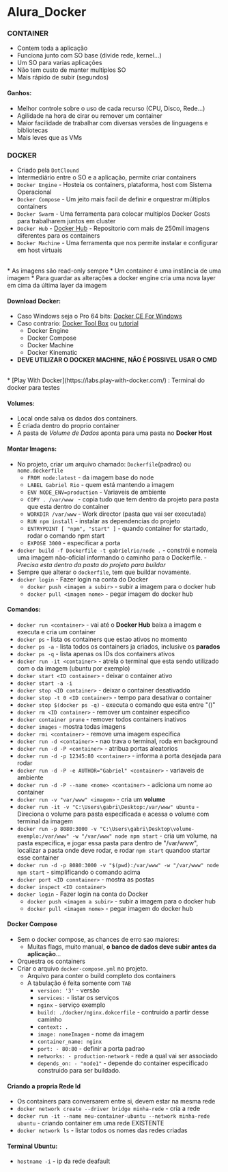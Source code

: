# Alura_Docker

### CONTAINER
* Contem toda a aplicação
* Funciona junto com SO base (divide rede, kernel...)
* Um SO para varias aplicações
* Não tem custo de manter multiplos SO
* Mais rápido de subir (segundos)

#### Ganhos:
* Melhor controle sobre o uso de cada recurso (CPU, Disco, Rede...)
* Agilidade na hora de cirar ou remover um container
* Maior facilidade de trabalhar com diversas versões de linguagens e bibliotecas
* Mais leves que as VMs

### DOCKER
* Criado pela `DotClound`
* Intermediário entre o SO e a aplicação, permite criar containers
* `Docker Engine` - Hosteia os containers, plataforma, host com Sistema Operacional
* `Docker Compose` - Um jeito mais facil de definir e orquestrar múltiplos containers
* `Docker Swarm` - Uma ferramenta para colocar multiplos Docker Gosts para trabalharem juntos em cluster
* `Docker Hub` - [Docker Hub](https://hub.docker.com/) - Repositorio com mais de 250mil imagens diferentes para os containers
* `Docker Machine` - Uma ferramenta que nos permite instalar e configurar em host virtuais
<br>
* As imagens são read-only sempre
* Um container é uma instância de uma imagem
* Para guardar as alterações a docker engine cria uma nova layer em cima da última layer da imagem

#### Download Docker: 
* Caso Windows seja o Pro 64 bits: [Docker CE For Windows](https://hub.docker.com/editions/community/docker-ce-desktop-windows)
* Caso contrario: [Docker Tool Box](https://docs.docker.com/docker-for-windows/docker-toolbox/) ou [tutorial](https://www.mundodocker.com.br/docker-toolbox/)
   * Docker Engine
   * Docker Compose
   * Docker Machine
   * Docker Kinematic 
* **DEVE UTILIZAR O DOCKER MACHINE, NÃO É POSSIVEL USAR O CMD**
<br>
* [Play With Docker](https://labs.play-with-docker.com/) : Terminal do docker para testes

#### Volumes:
* Local onde salva os dados dos containers.
* É criada dentro do proprio container
* A pasta de _Volume de Dados_ aponta para uma pasta no **Docker Host**

#### Montar Imagens:
* No projeto, criar um arquivo chamado: `Dockerfile`(padrao) ou `nome.dockerfile`
   * `FROM node:latest` - da imagem base do node
   * `LABEL Gabriel Rio` - quem está mantendo a imagem
   * `ENV NODE_ENV=production` - Variaveis de ambiente
   * `COPY . /var/www ` - copia tudo que tem dentro da projeto para pasta que esta dentro do container
   * `WORKDIR /var/www` - Work director (pasta que vai ser executada)
   * `RUN npm install` - instalar as dependencias do projeto
   * `ENTRYPOINT [ "npm", "start" ]` - quando container for startado, rodar o comando npm start
   * `EXPOSE 3000` - especificar a porta
* `docker build -f Dockerfile -t gabrielrio/node .` - constrói e nomeia uma imagem não-oficial informando o caminho para o Dockerfile. - _Precisa esta dentro da pasta do projeto para buildar_
* Sempre que alterar o `dockerfile`, tem que buildar novamente.
* `docker login` - Fazer login na conta do Docker
   * `docker push <imagem a subir>` - subir a imagem para o docker hub
   * `docker pull <imagem nome>` - pegar imagem do docker hub

#### Comandos:
* `docker run <container>` - vai até o **Docker Hub** baixa a imagem e executa e cria um container
* `docker ps` - lista os containers que estao ativos no momento
* `docker ps -a` - lista todos os containers ja criados, inclusive os **parados**
* `docker ps -q` - lista apenas os IDs dos containers ativos
* `docker run -it <container>` - atrela o terminal que esta sendo utilizado com o da imagem (ubuntu por exemplo)
* `docker start <ID container>` - deixar o container ativo
* `docker start -a -i`
* `docker stop <ID container>` - deixar o container desativaddo
* `docker stop -t 0 <ID container>` - tempo para desativar o container
* `docker stop $(docker ps -q)` - executa o comando que esta entre "()"
* `docker rm <ID container>` - remover um container especifico
* `docker container prune` - remover todos containers inativos
* `docker images` - mostra todas imagens
* `docker rmi <container>` - remove uma imagem especifica
* `docker run -d <container>` - nao trava o terminal, roda em background
* `docker run -d -P <container>` - atribua portas aleatorios
* `docker run -d -p 12345:80 <container>` - informa a porta desejada para rodar
* `docker run -d -P -e AUTHOR="Gabriel" <container>` - variaveis de ambiente
* `docker run -d -P --name <nome> <container>` - adiciona um nome ao container
* `docker run -v "var/www" <imagem>` - cria um **volume**
* `docker run -it -v "C:\Users\gabri\Desktop:/var/www" ubuntu` - Direciona o volume para pasta especificada e acessa o volume com terminal da imagem 
* `docker run -p 8080:3000 -v "C:\Users\gabri\Desktop\volume-exemplo:/var/www" -w "/var/www" node npm start` - cria um volume, na pasta especifica, e jogar essa pasta para dentro de "/var/www", localizar a pasta onde deve rodar, e rodar `npm start` quandoo startar esse container
* `docker run -d -p 8080:3000 -v "$(pwd):/var/www" -w "/var/www" node npm start` - simplificando o comando acima
* `docker port <ID conntainer>` - mostra as postas 
* `docker inspect <ID container>`
* `docker login` - Fazer login na conta do Docker
   * `docker push <imagem a subir>` - subir a imagem para o docker hub
   * `docker pull <imagem nome>` - pegar imagem do docker hub

#### Docker Compose
* Sem o docker compose, as chances de erro sao maiores:
   * Muitas flags, muito manual, **o banco de dados deve subir antes da aplicação**... 
* Orquestra os containers
* Criar o arquivo `docker-compose.yml` no projeto.
   *  Arquivo para conter o build completo dos containers
   *  A tabulação é feita somente com `TAB`
      * `version: '3'` - versão
      * `services:` - listar os serviços
      * `nginx` - serviço exemplo
      * `build: ./docker/nginx.dokcerfile` - contruido a partir desse caminho
      * `context: .`
      * `image: nomeImagem` - nome da imagem
      * `container_name: nginx`
      * `port: - 80:80` - definir a porta padrao
      * `networks: - production-network` - rede a qual vai ser associado
      * `depends_on: - "node1"` - depende do container especificado construido para ser buildado.

#### Criando a propria Rede Id
* Os containers para conversarem entre si, devem estar na mesma rede
* `docker network create --driver bridge minha-rede` - cria a rede
* `docker run -it --name meu-container-ubuntu --network minha-rede ubuntu` - criando container em uma rede EXISTENTE
* `docker network ls` - listar todos os nomes das redes criadas

#### Terminal Ubuntu:
* `hostname -i` - ip da rede deafault
